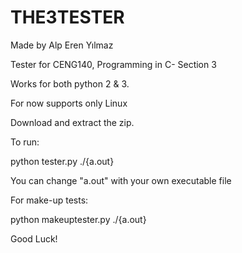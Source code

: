 # THE3TESTER
Made by Alp Eren Yılmaz

Tester for CENG140, Programming in C- Section 3

Works for both python 2 & 3.

For now supports only Linux

Download and extract the zip.

To run:

python tester.py ./{a.out}

  You can change "a.out" with your own executable file
  
For make-up tests:

python makeuptester.py ./{a.out}

Good Luck!
